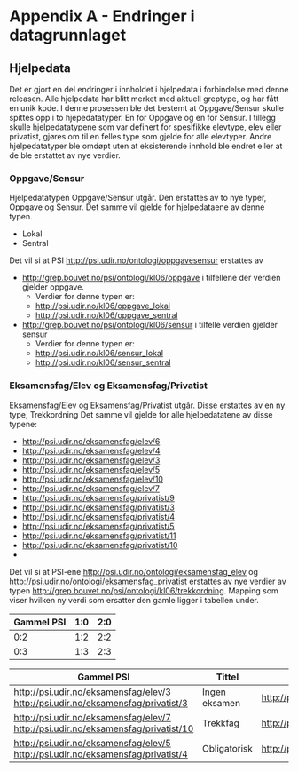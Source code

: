 # Appendix A - Endringer i datagrunnlaget


## Hjelpedata
Det er gjort en del endringer i innholdet i hjelpedata i forbindelse med denne releasen. Alle hjelpedata har blitt merket med aktuell greptype, og har fått en unik kode. I denne prosessen ble det bestemt at Oppgave/Sensur skulle spittes opp i to hjepedatatyper. En for Oppgave og en for Sensur. I tillegg skulle hjelpedatatypene som var definert for spesifikke elevtype, elev eller privatist, gjøres om til en felles type som gjelde for alle elevtyper. Andre hjelpedatatyper ble omdøpt uten at eksisterende innhold ble endret eller at de ble erstattet av nye verdier.
### Oppgave/Sensur
Hjelpedatatypen Oppgave/Sensur utgår. Den erstattes av to nye typer, Oppgave og Sensur.
Det samme vil gjelde for hjelpedataene av denne typen.
* Lokal
* Sentral

Det vil si at PSI http://psi.udir.no/ontologi/oppgavesensur erstattes av
* http://grep.bouvet.no/psi/ontologi/kl06/oppgave i tilfellene der verdien gjelder oppgave.
  * Verdier for denne typen er:
   * http://psi.udir.no/kl06/oppgave_lokal
   * http://psi.udir.no/kl06/oppgave_sentral
* http://grep.bouvet.no/psi/ontologi/kl06/sensur i tilfelle verdien gjelder sensur
  * Verdier for denne typen er:
   * http://psi.udir.no/kl06/sensur_lokal
   * http://psi.udir.no/kl06/sensur_sentral


### Eksamensfag/Elev og Eksamensfag/Privatist
Eksamensfag/Elev og Eksamensfag/Privatist utgår. Disse erstattes av en ny type, Trekkordning
Det samme vil gjelde for alle hjelpedatatene av disse typene:
* http://psi.udir.no/eksamensfag/elev/6
* http://psi.udir.no/eksamensfag/elev/4
* http://psi.udir.no/eksamensfag/elev/3
* http://psi.udir.no/eksamensfag/elev/5
* http://psi.udir.no/eksamensfag/elev/10
* http://psi.udir.no/eksamensfag/elev/7
* http://psi.udir.no/eksamensfag/privatist/9
* http://psi.udir.no/eksamensfag/privatist/3
* http://psi.udir.no/eksamensfag/privatist/4
* http://psi.udir.no/eksamensfag/privatist/5
* http://psi.udir.no/eksamensfag/privatist/11
* http://psi.udir.no/eksamensfag/privatist/10
* 
Det vil si at PSI-ene http://psi.udir.no/ontologi/eksamensfag_elev og  http://psi.udir.no/ontologi/eksamensfag_privatist erstattes av nye verdier av typen http://grep.bouvet.no/psi/ontologi/kl06/trekkordning. Mapping som viser hvilken ny verdi som ersatter den gamle ligger i tabellen under.

| Gammel PSI | 1:0 | 2:0 |
| -- | -- | -- |
| 0:2 | 1:2 | 2:2 |
| 0:3 | 1:3 | 2:3 |

|Gammel PSI |	Tittel |	Ny PSI |
| -- | -- | -- |
| http://psi.udir.no/eksamensfag/elev/3 http://psi.udir.no/eksamensfag/privatist/3 | Ingen eksamen | http://psi.udir.no/kl06/trekkordning_1 |
| http://psi.udir.no/eksamensfag/elev/7 http://psi.udir.no/eksamensfag/privatist/10	 | Trekkfag | http://psi.udir.no/kl06/trekkordning_2 | 
| http://psi.udir.no/eksamensfag/elev/5 http://psi.udir.no/eksamensfag/privatist/4 |	Obligatorisk | http://psi.udir.no/kl06/trekkordning_3 |
	
